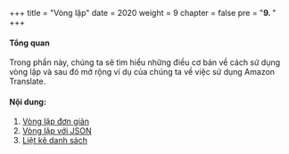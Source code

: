 +++
title = "Vòng lặp"
date = 2020
weight = 9
chapter = false
pre = "<b>9. </b>"
+++
#### Tổng quan

Trong phần này, chúng ta sẽ tìm hiểu những điều cơ bản về cách sử dụng vòng lặp và sau đó mở rộng ví dụ của chúng ta về việc sử dụng Amazon Translate.


#### Nội dung:
1. [Vòng lặp đơn giản](9.1-simple-loop/)
2. [Vòng lặp với JSON](9.2-looping-over-json/)
3. [Liệt kê danh sách](9.3-list-comprehensions/)